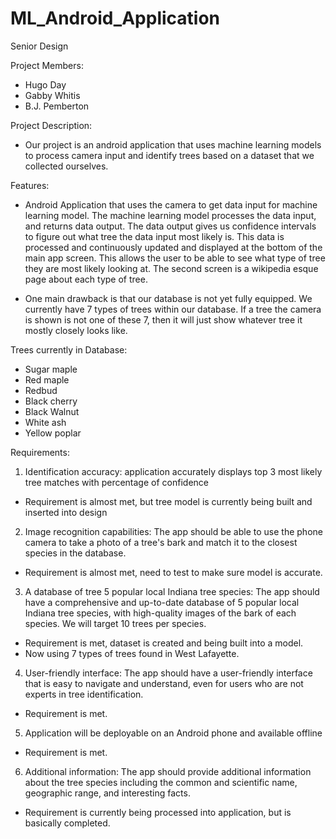 # ML_Android_Application
Senior Design

Project Members:
- Hugo Day
- Gabby Whitis
- B.J. Pemberton

Project Description:
- Our project is an android application that uses machine learning models to process camera input and identify trees based on a dataset that we collected ourselves.

Features:
- Android Application that uses the camera to get data input for machine learning model. The machine learning model processes the data input, and returns data output. The data output gives us confidence intervals to figure out what tree the data input most likely is. This data is processed and continuously updated and displayed at the bottom of the main app screen. This allows the user to be able to see what type of tree they are most likely looking at. The second screen is a wikipedia esque page about each type of tree.

- One main drawback is that our database is not yet fully equipped. We currently have 7 types of trees within our database. If a tree the camera is shown is not one of these 7, then it will just show whatever tree it mostly closely looks like.

Trees currently in Database:
- Sugar maple
- Red maple
- Redbud
- Black cherry
- Black Walnut
- White ash
- Yellow poplar

Requirements:
1. Identification accuracy: application accurately displays top 3 most likely tree matches with percentage of confidence
  - Requirement is almost met, but tree model is currently being built and inserted     into design
  
2. Image recognition capabilities: The app should be able to use the phone camera to take a photo of a tree's bark and match it to the closest species in the database.
  - Requirement is almost met, need to test to make sure model is accurate.
  
3. A database of tree 5 popular local Indiana tree species: The app should have a comprehensive and up-to-date database of 5 popular local Indiana tree species, with high-quality images of the bark of each species. We will target 10 trees per species.
  - Requirement is met, dataset is created and being built into a model.
  - Now using 7 types of trees found in West Lafayette.
  
4. User-friendly interface: The app should have a user-friendly interface that is easy to navigate and understand, even for users who are not experts in tree identification.
  - Requirement is met.
  
5. Application will be deployable on an Android phone and available offline
  - Requirement is met.
  
6. Additional information: The app should provide additional information about the tree species including the common and scientific name, geographic range, and interesting facts.
  - Requirement is currently being processed into application, but is basically         completed.
